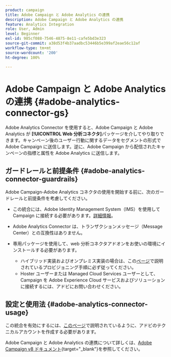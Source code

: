 ```yaml
---
product: campaign
title: Adobe Campaign と Adobe Analytics の連携
description: Adobe Campaign と Adobe Analytics の連携
feature: Analytics Integration
role: User, Admin
level: Beginner
exl-id: 985cf088-7546-4875-8e11-cafe5bd3e323
source-git-commit: a38d53f4b37aadbc53446b5e399af2eae56c12af
workflow-type: tm+mt
source-wordcount: '200'
ht-degree: 100%

---
```


# Adobe Campaign と Adobe Analytics の連携 {#adobe-analytics-connector-gs}

Adobe Analytics Connector を使用すると、Adobe Campaign と Adobe Analytics が **[!UICONTROL Web 分析コネクタ]**&#x200B;パッケージを介してやり取りできます。キャンペーン後のユーザー行動に関するデータをセグメントの形式で Adobe Campaign に送信します。逆に、Adobe Campaign から配信されたキャンペーンの指標と属性を Adobe Analytics に送信します。

## ガードレールと前提条件 {#adobe-analytics-connector-guardrails}

Adobe Campaign-Adobe Analytics コネクタの使用を開始する前に、次のガードレールと前提条件を考慮してください。

* この統合には、Adobe Identity Management System（IMS）を使用して Campaign に接続する必要があります。[詳細情報](../../integrations/using/about-adobe-id.md)。

* Adobe Analytics Connector は、トランザクションメッセージ（Message Center）との互換性はありません。

* 専用パッケージを使用して、web 分析コネクタアドオンをお使いの環境にインストールする必要があります。

   * ハイブリッド実装およびオンプレミス実装の場合は、この[ページ](adobe-analytics-provisioning.md)で説明されているプロビジョニング手順に必ず従ってください。
   * Hoster ユーザーまたは Managed Cloud Services ユーザーとして、Campaign を Adobe Experience Cloud サービスおよびソリューションに接続するには、アドビにお問い合わせください。


## 設定と使用法 {#adobe-analytics-connector-usage}

この統合を有効にするには、[このページ](oauth-technical-account.md)で説明されているように、アドビのテクニカルアカウントを作成する必要があります。

Adobe Campaign と Adobe Analytics の連携について詳しくは、[Adobe Campaign v8 ドキュメント](https://experienceleague.adobe.com/ja/docs/campaign/campaign-v8/connect/ac-aa){target="_blank"}を参照してください。
